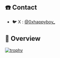 ## ☎️ Contact
- 🐦 X : [@0xhappyboy_](https://twitter.com/0xhappyboy_)

## 👀 Overview
[![trophy](https://github-profile-trophy.vercel.app/?username=0xhappyboy)](https://github.com/ryo-ma/github-profile-trophy)
